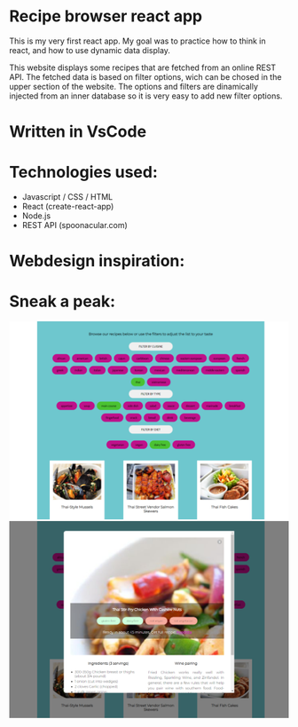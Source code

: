 # Recipe browser react app
This is my very first react app. My goal was to practice how to think in react, and how to use dynamic data display.

This website displays some recipes that are fetched from an online REST API.
The fetched data is based on filter options, wich can be chosed in the upper section of the website.
The options and filters are dinamically injected from an inner database so it is very easy to add new filter options.

# Written in VsCode

# Technologies used:
- Javascript / CSS / HTML
- React (create-react-app)
- Node.js
- REST API (spoonacular.com)

# Webdesign inspiration:


# Sneak a peak:
![screenshot01](https://github.com/SzegBer/recepies/blob/main/recipes_01.png)
![screenshot02](https://github.com/SzegBer/recepies/blob/main/recipes_02.png)
